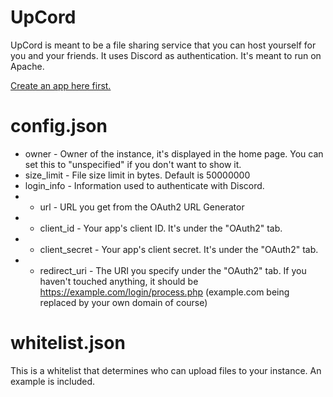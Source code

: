# UpCord
UpCord is meant to be a file sharing service that you can host yourself for you and your friends. It uses Discord as authentication. It's meant to run on Apache.

[Create an app here first.](https://discord.com/developers/applications)

# config.json
* owner - Owner of the instance, it's displayed in the home page. You can set this to "unspecified" if you don't want to show it.
* size_limit - File size limit in bytes. Default is 50000000
* login_info - Information used to authenticate with Discord.
* * url - URL you get from the OAuth2 URL Generator
* * client_id - Your app's client ID. It's under the "OAuth2" tab.
* * client_secret - Your app's client secret. It's under the "OAuth2" tab.
* * redirect_uri - The URI you specify under the "OAuth2" tab. If you haven't touched anything, it should be https://example.com/login/process.php (example.com being replaced by your own domain of course)

# whitelist.json
This is a whitelist that determines who can upload files to your instance. An example is included.
